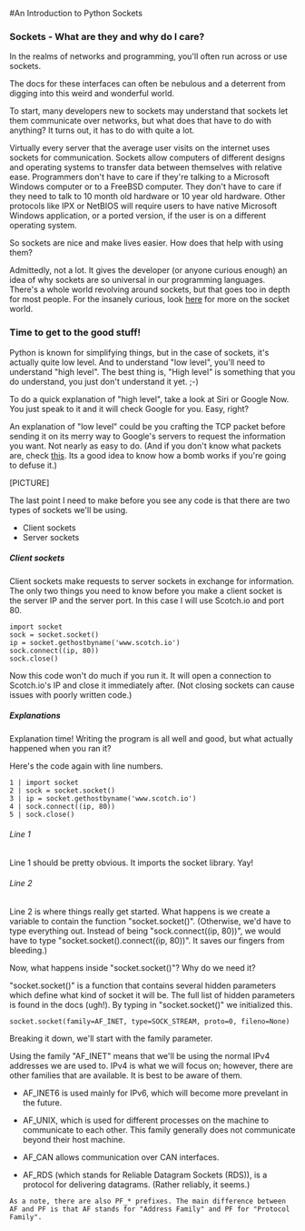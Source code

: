 #An Introduction to Python Sockets

### Sockets - What are they and why do I care?

In the realms of networks and programming, you'll often run across or use sockets.

The docs for these interfaces can often be nebulous and a deterrent from digging into this weird and wonderful world.

To start, many developers new to sockets may understand that sockets let them communicate over networks, but what does that have to do with anything? It turns out, it has to do with quite a lot.

Virtually every server that the average user visits on the internet uses sockets for communication. Sockets allow computers of different designs and operating systems to transfer data between themselves with relative ease. Programmers don't have to care if they're talking to a Microsoft Windows computer or to a FreeBSD computer. They don't have to care if they need to talk to 10 month old hardware or 10 year old hardware. Other protocols like IPX or NetBIOS will require users to have native Microsoft Windows application, or a ported version, if the user is on a different operating system.

So sockets are nice and make lives easier. How does that help with using them?

Admittedly, not a lot. It gives the developer (or anyone curious enough) an idea of why sockets are so universal in our programming languages. There's a whole world revolving around sockets, but that goes too in depth for most people. For the insanely curious, look [here](http://compnetworking.about.com/od/itinformationtechnology/l/aa083100a.htm) for more on the socket world.

### Time to get to the good stuff!

Python is known for simplifying things, but in the case of sockets, it's actually quite low level. And to understand "low level", you'll need to understand "high level". The best thing is, "High level" is something that you do understand, you just don't understand it yet. ;-)

To do a quick explanation of "high level", take a look at Siri or Google Now. You just speak to it and it will check Google for you. Easy, right?

An explanation of "low level" could be you crafting the TCP packet before sending it on its merry way to Google's servers to request the information you want. Not nearly as easy to do. (And if you don't know what packets are, check [this](http://computer.howstuffworks.com/question525.htm). Its a good idea to know how a bomb works if you're going to defuse it.)

[PICTURE]

The last point I need to make before you see any code is that there are two types of sockets we'll be using.

 - Client sockets
 - Server sockets

##### Client sockets

Client sockets make requests to server sockets in exchange for information. The only two things you need to know before you make a client socket is the server IP and the server port. In this case I will use Scotch.io and port 80.

```
import socket
sock = socket.socket()
ip = socket.gethostbyname('www.scotch.io')
sock.connect((ip, 80))
sock.close()
```
Now this code won't do much if you run it. It will open a connection to Scotch.io's IP and close it immediately after. (Not closing sockets can cause issues with poorly written code.)

##### Explanations

Explanation time! Writing the program is all well and good, but what actually happened when you ran it?

Here's the code again with line numbers.
```
1 | import socket
2 | sock = socket.socket()
3 | ip = socket.gethostbyname('www.scotch.io')
4 | sock.connect((ip, 80))
5 | sock.close()
```

###### Line 1
Line 1 should be pretty obvious. It imports the socket library. Yay!

###### Line 2
Line 2 is where things really get started. What happens is we create a variable to contain the function "socket.socket()". (Otherwise, we'd have to type everything out. Instead of being "sock.connect((ip, 80))", we would have to type "socket.socket().connect((ip, 80))". It saves our fingers from bleeding.)

Now, what happens inside "socket.socket()"? Why do we need it?

"socket.socket()" is a function that contains several hidden parameters which define what kind of socket it will be. The full list of hidden parameters is found in the docs (ugh!). By typing in "socket.socket()" we initialized this. 

```
socket.socket(family=AF_INET, type=SOCK_STREAM, proto=0, fileno=None)
```

Breaking it down, we'll start with the family parameter.

Using the family "AF_INET" means that we'll be using the normal IPv4 addresses we are used to. IPv4 is what we will focus on; however, there are other families that are available. It is best to be aware of them.

 - AF_INET6 is used mainly for IPv6, which will become more prevelant in the future.

 - AF_UNIX, which is used for different processes on the machine to communicate to each other. This family generally does not communicate beyond their host machine.

 - AF_CAN allows communication over CAN interfaces.

 - AF_RDS (which stands for Reliable Datagram Sockets (RDS)), is a protocol for delivering datagrams. (Rather reliably, it seems.)

```As a note, there are also PF_* prefixes. The main difference between AF and PF is that AF stands for "Address Family" and PF for "Protocol Family".```

